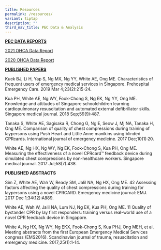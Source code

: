 ```yaml
---
title: Resources
permalink: /resources/
variant: tiptap
description: ""
third_nav_title: PEC Data & Analysis
---
```

<p><strong><u>PEC DATA REPORTS</u></strong>
</p>
<p><a href="/files/OHCA_Data_Report__2011_2021____FINAL.pdf" rel="noopener noreferrer nofollow" target="_blank">2021 OHCA Data Report</a>
</p>
<p><a href="/files/OHCA_Data_Report__2011_2020____ver__May_12_2022___FINAL.pdf" rel="noopener noreferrer nofollow" target="_blank">2020 OHCA Data Report</a>
</p>
<p><strong><u>PUBLISHED PAPERS</u></strong>
</p>
<p>Kuek BJ, Li H, Yap S, Ng MX, Ng YY, White AE, Ong ME. Characteristics
of frequent users of emergency medical services in Singapore. Prehospital
Emergency Care. 2019 Mar 4;23(2):215-24.</p>
<p>Kua PH, White AE, Ng WY, Fook-Chong S, Ng EK, Ng YY, Ong ME. Knowledge
and attitudes of Singapore schoolchildren learning cardiopulmonary resuscitation
and automated external defibrillator skills. Singapore medical journal.
2018 Sep;59(9):487.</p>
<p>Tanaka S, White AE, Sagisaka R, Chong G, Ng E, Seow J, Mj NA, Tanaka H,
Ong ME. Comparison of quality of chest compressions during training of
laypersons using Push Heart and Little Anne manikins using blinded CPRcards.
International journal of emergency medicine. 2017 Dec;10(1):20.</p>
<p>White AE, Ng HX, Ng WY, Ng EK, Fook-Chong S, Kua PH, Ong ME. Measuring
the effectiveness of a novel CPRcard™ feedback device during simulated
chest compressions by non-healthcare workers. Singapore medical journal.
2017 Jul;58(7):438.</p>
<p><strong>PUBLISHED ABSTRACTS</strong>
</p>
<p>Sim Z, White AE, Wah W, Ready SM, Jalil NA, Ng HX, Ong ME. 42 Assessing
factors affecting the quality of chest compressions during training for
laypersons using a novel CPRCARD. Emergency medicine journal: EMJ. 2017
Dec 1;34(12):A889.</p>
<p>White AE, Wah W, Jalil NA, Lum NJ, Ng EK, Kua PH, Ong ME. 11 Quality of
bystander CPR by lay first responders: training versus real-world use of
a novel CPR feedback device in Singapore.</p>
<p>White A, Ng HX, Ng WY, Ng EKX, Fook-Chong S, Kua PHJ, Ong MEH, et al.
Meeting abstracts from the first European Emergency Medical Services congress
(EMS2016). Scandinavian journal of trauma, resuscitation and emergency
medicine. 2017;25(1):1-14.</p>
<p>&nbsp;</p>